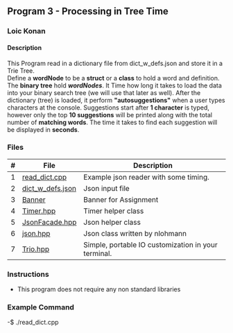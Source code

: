 ## Program 3 - Processing in Tree Time

### Loic Konan

#### Description

This Program read in a dictionary file from dict_w_defs.json and store it in a Trie Tree.\
Define a **wordNode** to be a **struct** or a **class** to hold a word and definition.\
The **binary tree** hold ***wordNodes***. It Time how long it takes to load the data \
into your binary search tree (we will use that later as well).
After the dictionary (tree) is loaded, it perform **"autosuggestions"** when a user types characters
at the console. Suggestions start after **1 character** is typed, however only the top **10 suggestions** will be printed along with the total number of **matching words**.
The time it takes to find each suggestion will be displayed in **seconds**.

### Files

|  #  | File                                 | Description                                         |
| :-: | ------------------------------------ | --------------------------------------------------- |
|  1  | [read_dict.cpp](read_dict.cpp)       | Example json reader with some timing.               |
|  2  | [dict_w_defs.json](dict_w_defs.json) | Json input file                                     |
|  3  | [Banner](Banner)                     | Banner for Assignment                               |
|  4  | [Timer.hpp](Timer.hpp)               | Timer helper class                                  |
|  5  | [JsonFacade.hpp](JsonFacade.hpp)     | Json helper class                                   |
|  6  | [json.hpp](json.hpp)                 | Json class written by nlohmann                      |
|  7  | [Trio.hpp](Trio.hpp)                 | Simple, portable IO customization in your terminal. |

### Instructions

- This program does not require any non standard libraries

### Example Command

-$ ./read_dict.cpp
